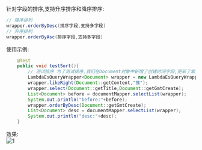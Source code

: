 针对字段的排序,支持升序排序和降序排序:
```java
// 降序排列
wrapper.orderByDesc(排序字段,支持多字段)
// 升序排列
wrapper.orderByAsc(排序字段,支持多字段)
```
使用示例:
```java
    @Test
    public void testSort(){
        // 测试排序 为了测试排序,我们在Document对象中新增了创建时间字段,更新了索引,并新增了两条数据
        LambdaEsQueryWrapper<Document> wrapper = new LambdaEsQueryWrapper<>();
        wrapper.likeRight(Document::getContent,"推");
        wrapper.select(Document::getTitle,Document::getGmtCreate);
        List<Document> before = documentMapper.selectList(wrapper);
        System.out.println("before:"+before);
        wrapper.orderByDesc(Document::getGmtCreate);
        List<Document> desc = documentMapper.selectList(wrapper);
        System.out.println("desc:"+desc);
    }
```
效果:<br />![1](https://iknow.hs.net/8730de70-29af-4279-9d40-43baa363a95b.png)
